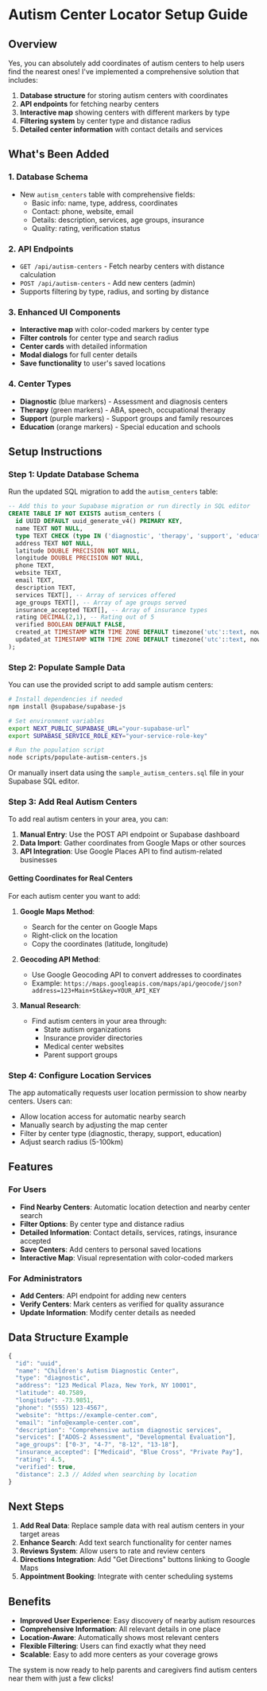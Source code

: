 # Autism Center Locator Setup Guide

## Overview

Yes, you can absolutely add coordinates of autism centers to help users find the nearest ones! I've implemented a comprehensive solution that includes:

1. **Database structure** for storing autism centers with coordinates
2. **API endpoints** for fetching nearby centers
3. **Interactive map** showing centers with different markers by type
4. **Filtering system** by center type and distance radius
5. **Detailed center information** with contact details and services

## What's Been Added

### 1. Database Schema
- New `autism_centers` table with comprehensive fields:
  - Basic info: name, type, address, coordinates
  - Contact: phone, website, email
  - Details: description, services, age groups, insurance
  - Quality: rating, verification status

### 2. API Endpoints
- `GET /api/autism-centers` - Fetch nearby centers with distance calculation
- `POST /api/autism-centers` - Add new centers (admin)
- Supports filtering by type, radius, and sorting by distance

### 3. Enhanced UI Components
- **Interactive map** with color-coded markers by center type
- **Filter controls** for center type and search radius
- **Center cards** with detailed information
- **Modal dialogs** for full center details
- **Save functionality** to user's saved locations

### 4. Center Types
- **Diagnostic** (blue markers) - Assessment and diagnosis centers
- **Therapy** (green markers) - ABA, speech, occupational therapy
- **Support** (purple markers) - Support groups and family resources
- **Education** (orange markers) - Special education and schools

## Setup Instructions

### Step 1: Update Database Schema

Run the updated SQL migration to add the `autism_centers` table:

```sql
-- Add this to your Supabase migration or run directly in SQL editor
CREATE TABLE IF NOT EXISTS autism_centers (
  id UUID DEFAULT uuid_generate_v4() PRIMARY KEY,
  name TEXT NOT NULL,
  type TEXT CHECK (type IN ('diagnostic', 'therapy', 'support', 'education')) NOT NULL,
  address TEXT NOT NULL,
  latitude DOUBLE PRECISION NOT NULL,
  longitude DOUBLE PRECISION NOT NULL,
  phone TEXT,
  website TEXT,
  email TEXT,
  description TEXT,
  services TEXT[], -- Array of services offered
  age_groups TEXT[], -- Array of age groups served
  insurance_accepted TEXT[], -- Array of insurance types
  rating DECIMAL(2,1), -- Rating out of 5
  verified BOOLEAN DEFAULT FALSE,
  created_at TIMESTAMP WITH TIME ZONE DEFAULT timezone('utc'::text, now()),
  updated_at TIMESTAMP WITH TIME ZONE DEFAULT timezone('utc'::text, now())
);
```

### Step 2: Populate Sample Data

You can use the provided script to add sample autism centers:

```bash
# Install dependencies if needed
npm install @supabase/supabase-js

# Set environment variables
export NEXT_PUBLIC_SUPABASE_URL="your-supabase-url"
export SUPABASE_SERVICE_ROLE_KEY="your-service-role-key"

# Run the population script
node scripts/populate-autism-centers.js
```

Or manually insert data using the `sample_autism_centers.sql` file in your Supabase SQL editor.

### Step 3: Add Real Autism Centers

To add real autism centers in your area, you can:

1. **Manual Entry**: Use the POST API endpoint or Supabase dashboard
2. **Data Import**: Gather coordinates from Google Maps or other sources
3. **API Integration**: Use Google Places API to find autism-related businesses

#### Getting Coordinates for Real Centers

For each autism center you want to add:

1. **Google Maps Method**:
   - Search for the center on Google Maps
   - Right-click on the location
   - Copy the coordinates (latitude, longitude)

2. **Geocoding API Method**:
   - Use Google Geocoding API to convert addresses to coordinates
   - Example: `https://maps.googleapis.com/maps/api/geocode/json?address=123+Main+St&key=YOUR_API_KEY`

3. **Manual Research**:
   - Find autism centers in your area through:
     - State autism organizations
     - Insurance provider directories
     - Medical center websites
     - Parent support groups

### Step 4: Configure Location Services

The app automatically requests user location permission to show nearby centers. Users can:

- Allow location access for automatic nearby search
- Manually search by adjusting the map center
- Filter by center type (diagnostic, therapy, support, education)
- Adjust search radius (5-100km)

## Features

### For Users
- **Find Nearby Centers**: Automatic location detection and nearby center search
- **Filter Options**: By center type and distance radius
- **Detailed Information**: Contact details, services, ratings, insurance accepted
- **Save Centers**: Add centers to personal saved locations
- **Interactive Map**: Visual representation with color-coded markers

### For Administrators
- **Add Centers**: API endpoint for adding new centers
- **Verify Centers**: Mark centers as verified for quality assurance
- **Update Information**: Modify center details as needed

## Data Structure Example

```javascript
{
  "id": "uuid",
  "name": "Children's Autism Diagnostic Center",
  "type": "diagnostic",
  "address": "123 Medical Plaza, New York, NY 10001",
  "latitude": 40.7589,
  "longitude": -73.9851,
  "phone": "(555) 123-4567",
  "website": "https://example-center.com",
  "email": "info@example-center.com",
  "description": "Comprehensive autism diagnostic services",
  "services": ["ADOS-2 Assessment", "Developmental Evaluation"],
  "age_groups": ["0-3", "4-7", "8-12", "13-18"],
  "insurance_accepted": ["Medicaid", "Blue Cross", "Private Pay"],
  "rating": 4.5,
  "verified": true,
  "distance": 2.3 // Added when searching by location
}
```

## Next Steps

1. **Add Real Data**: Replace sample data with real autism centers in your target areas
2. **Enhance Search**: Add text search functionality for center names
3. **Reviews System**: Allow users to rate and review centers
4. **Directions Integration**: Add "Get Directions" buttons linking to Google Maps
5. **Appointment Booking**: Integrate with center scheduling systems

## Benefits

- **Improved User Experience**: Easy discovery of nearby autism resources
- **Comprehensive Information**: All relevant details in one place
- **Location-Aware**: Automatically shows most relevant centers
- **Flexible Filtering**: Users can find exactly what they need
- **Scalable**: Easy to add more centers as your coverage grows

The system is now ready to help parents and caregivers find autism centers near them with just a few clicks!
